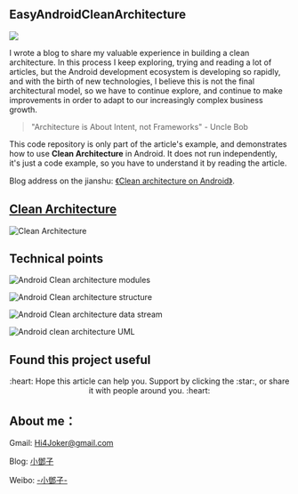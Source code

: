 EasyAndroidCleanArchitecture
-------------

![](http://upload-images.jianshu.io/upload_images/268450-05e4b56e3a54d170.png?imageMogr2/auto-orient/strip%7CimageView2/2/w/1240)

I wrote a blog to share my valuable experience in building a clean architecture. 
In this process I keep exploring, trying and reading a lot of articles, 
but the Android development ecosystem is developing so rapidly, 
and with the birth of new technologies, I believe this is not the final architectural model,
so we have to continue explore, and continue to make improvements in order to adapt to our increasingly complex business growth.

> "Architecture is About Intent, not Frameworks" - Uncle Bob

This code repository is only part of the article's example, 
and demonstrates how to use **Clean Architecture** in Android. 
It does not run independently, it's just a code example, so you have to understand it by reading the article.

Blog address on the jianshu: [《Clean architecture on Android》](http://www.jianshu.com/p/3edcf85539a6).


[Clean Architecture](https://8thlight.com/blog/uncle-bob/2012/08/13/the-clean-architecture.html)
-------------
![Clean Architecture](http://upload-images.jianshu.io/upload_images/268450-8d4fe38caa574189.png?imageMogr2/auto-orient/strip%7CimageView2/2/w/1240)



Technical points
-------------
![Android Clean architecture modules](http://upload-images.jianshu.io/upload_images/268450-85bbb35b7a68f931.png?imageMogr2/auto-orient/strip%7CimageView2/2/w/1240)


![Android Clean architecture structure](http://upload-images.jianshu.io/upload_images/268450-eac22cae6f8ab4b1.png?imageMogr2/auto-orient/strip%7CimageView2/2/w/1240)


![Android Clean architecture data stream](http://upload-images.jianshu.io/upload_images/268450-a1bb51d5425f7fac.png?imageMogr2/auto-orient/strip%7CimageView2/2/w/1240)


![Android clean architecture UML](http://upload-images.jianshu.io/upload_images/268450-9d20a2155b67140d.png?imageMogr2/auto-orient/strip%7CimageView2/2/w/1240)


Found this project useful
-------
<p align="center">:heart: Hope this article can help you. Support by clicking the :star:, or share it with people around you. :heart:  </p>


## About me：

Gmail: Hi4Joker@gmail.com

Blog: [小鄧子](http://www.jianshu.com/users/df40282480b4/latest_articles)

Weibo: [-小鄧子-](http://weibo.com/5367097592/profile?topnav=1&wvr=6) 



